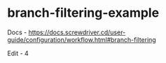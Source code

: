 # branch-filtering-example

Docs - https://docs.screwdriver.cd/user-guide/configuration/workflow.html#branch-filtering


Edit - 4
